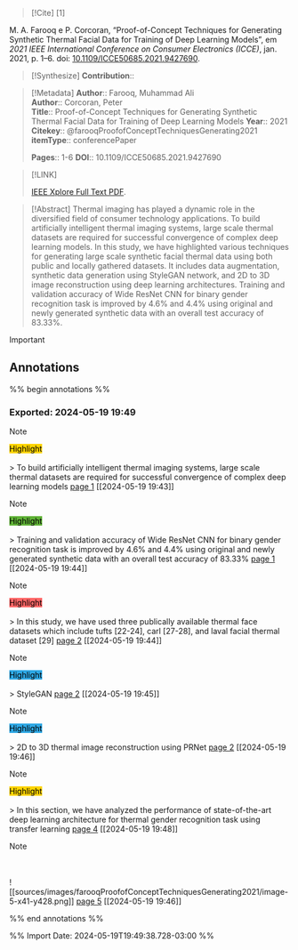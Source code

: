 >[!Cite] [1]

M. A. Farooq e P. Corcoran, “Proof-of-Concept Techniques for Generating Synthetic Thermal Facial Data for Training of Deep Learning Models”, em _2021 IEEE International Conference on Consumer Electronics (ICCE)_, jan. 2021, p. 1–6. doi: [10.1109/ICCE50685.2021.9427690](https://doi.org/10.1109/ICCE50685.2021.9427690).

>[!Synthesize]
>**Contribution**::

>[!Metadata]
> **Author**:: Farooq, Muhammad Ali</br> **Author**:: Corcoran, Peter</br>
>**Title**:: Proof-of-Concept Techniques for Generating Synthetic Thermal Facial Data for Training of Deep Learning Models
>**Year**:: 2021
>**Citekey**:: @farooqProofofConceptTechniquesGenerating2021
>**itemType**:: conferencePaper
>
>
>
>
>
>
> **Pages**:: 1-6
>**DOI**:: 10.1109/ICCE50685.2021.9427690
>

>[!LINK]
>
>[IEEE Xplore Full Text PDF](file://C:\Users\maila\Zotero\storage\GGHKZ6MR\Farooq%20and%20Corcoran%20-%202021%20-%20Proof-of-Concept%20Techniques%20for%20Generating%20Synthet.pdf).

>[!Abstract]
Thermal imaging has played a dynamic role in the diversified field of consumer technology applications. To build artificially intelligent thermal imaging systems, large scale thermal datasets are required for successful convergence of complex deep learning models. In this study, we have highlighted various techniques for generating large scale synthetic facial thermal data using both public and locally gathered datasets. It includes data augmentation, synthetic data generation using StyleGAN network, and 2D to 3D image reconstruction using deep learning architectures. Training and validation accuracy of Wide ResNet CNN for binary gender recognition task is improved by 4.6% and 4.4% using original and newly generated synthetic data with an overall test accuracy of 83.33%.

> [!important]
## Annotations

%% begin annotations %%

### Exported: 2024-05-19 19:49
>[!Note]
><mark style="background-color: #ffd400">Highlight</mark></br></br>> To build artificially intelligent thermal imaging systems, large scale thermal datasets are required for successful convergence of complex deep learning models
>[page 1](file://C:\Users\maila\Zotero\storage\GGHKZ6MR\Farooq%20and%20Corcoran%20-%202021%20-%20Proof-of-Concept%20Techniques%20for%20Generating%20Synthet.pdf) [[2024-05-19 19:43]]

>[!Note]
><mark style="background-color: #5fb236">Highlight</mark></br></br>> Training and validation accuracy of Wide ResNet CNN for binary gender recognition task is improved by 4.6% and 4.4% using original and newly generated synthetic data with an overall test accuracy of 83.33%
>[page 1](file://C:\Users\maila\Zotero\storage\GGHKZ6MR\Farooq%20and%20Corcoran%20-%202021%20-%20Proof-of-Concept%20Techniques%20for%20Generating%20Synthet.pdf) [[2024-05-19 19:44]]

>[!Note]
><mark style="background-color: #ff6666">Highlight</mark></br></br>> In this study, we have used three publically available thermal face datasets which include tufts [22-24], carl [27-28], and laval facial thermal dataset [29]
>[page 2](file://C:\Users\maila\Zotero\storage\GGHKZ6MR\Farooq%20and%20Corcoran%20-%202021%20-%20Proof-of-Concept%20Techniques%20for%20Generating%20Synthet.pdf) [[2024-05-19 19:44]]

>[!Note]
><mark style="background-color: #2ea8e5">Highlight</mark></br></br>> StyleGAN
>[page 2](file://C:\Users\maila\Zotero\storage\GGHKZ6MR\Farooq%20and%20Corcoran%20-%202021%20-%20Proof-of-Concept%20Techniques%20for%20Generating%20Synthet.pdf) [[2024-05-19 19:45]]

>[!Note]
><mark style="background-color: #2ea8e5">Highlight</mark></br></br>> 2D to 3D thermal image reconstruction using PRNet
>[page 2](file://C:\Users\maila\Zotero\storage\GGHKZ6MR\Farooq%20and%20Corcoran%20-%202021%20-%20Proof-of-Concept%20Techniques%20for%20Generating%20Synthet.pdf) [[2024-05-19 19:46]]

>[!Note]
><mark style="background-color: #ffd400">Highlight</mark></br></br>> In this section, we have analyzed the performance of state-of-the-art deep learning architecture for thermal gender recognition task using transfer learning
>[page 4](file://C:\Users\maila\Zotero\storage\GGHKZ6MR\Farooq%20and%20Corcoran%20-%202021%20-%20Proof-of-Concept%20Techniques%20for%20Generating%20Synthet.pdf) [[2024-05-19 19:48]]

>[!Note]
></br></br>
>![[sources/images/farooqProofofConceptTechniquesGenerating2021/image-5-x41-y428.png]]
>[page 5](file://C:\Users\maila\Zotero\storage\GGHKZ6MR\Farooq%20and%20Corcoran%20-%202021%20-%20Proof-of-Concept%20Techniques%20for%20Generating%20Synthet.pdf) [[2024-05-19 19:46]]

%% end annotations %%

%% Import Date: 2024-05-19T19:49:38.728-03:00 %%
